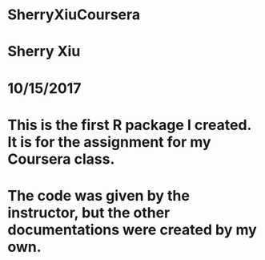 # SherryXiuCoursera
# Sherry Xiu
# 10/15/2017
# This is the first R package I created. It is for the assignment for my Coursera class.
# The code was given by the instructor, but the other documentations were created by my own.
